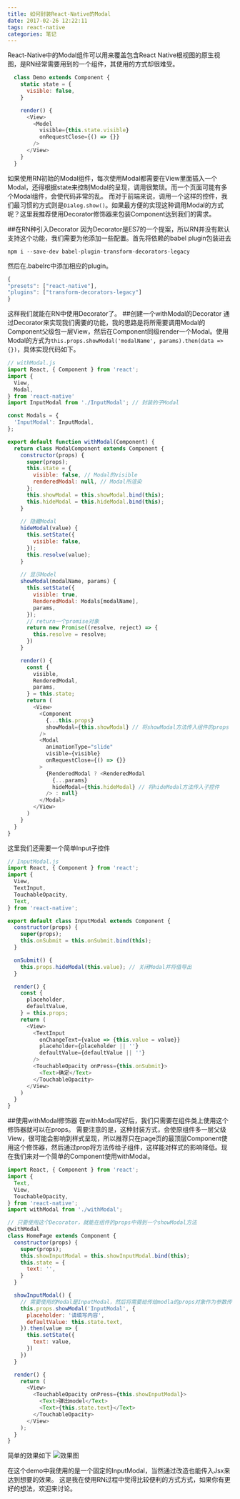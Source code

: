 ```yaml
---
title: 如何封装React-Native的Modal
date: 2017-02-26 12:22:11
tags: react-native
categories: 笔记
---
```

React-Native中的Modal组件可以用来覆盖包含React Native根视图的原生视图，是RN经常需要用到的一个组件，其使用的方式却很难受。
```javascript
  class Demo extends Component {
    static state = {
      visible: false,
    }

    render() {
      <View>
        <Model
          visible={this.state.visible}
          onRequestClose={() => {}}
        />
      </View>
    }
  }
```
如果使用RN初始的Modal组件，每次使用Modal都需要在View里面插入一个Modal，还得根据state来控制Modal的呈现，调用很繁琐。而一个页面可能有多个Modal组件，会使代码非常的乱。
而对于前端来说，调用一个这样的控件，我们最习惯的方式则是`Dialog.show()`。如果最方便的实现这种调用Modal的方式呢？这里我推荐使用Decorator修饰器来包装Component达到我们的需求。
<!-- more -->
##在RN种引入Decorator
因为Decorator是ES7的一个提案，所以RN并没有默认支持这个功能，我们需要为他添加一些配置。首先将依赖的babel plugin包装进去
```
npm i --save-dev babel-plugin-transform-decorators-legacy
```
然后在.babelrc中添加相应的plugin。 
```js
{
"presets": ["react-native"],
"plugins": ["transform-decorators-legacy"]
}
```
这样我们就能在RN中使用Decorator了。
##创建一个withModal的Decorator
通过Decorator来实现我们需要的功能，我的思路是将所需要调用Modal的Component父级包一层View，然后在Component同级render一个Modal。使用Modal的方式为`this.props.showModal('modalName', params).then(data => {})`，具体实现代码如下。
```js
// withModal.js
import React, { Component } from 'react';
import {
  View,
  Modal,
} from 'react-native'
import InputModal from './InputModal'; // 封装的子Modal

const Modals = {
  'InputModal': InputModal,
};

export default function withModal(Component) {
  return class ModalComponent extends Component {
    constructor(props) {
      super(props);
      this.state = {
        visible: false, // Modal的visible
        renderedModal: null, // Modal所渲染
      };
      this.showModal = this.showModal.bind(this);
      this.hideModal = this.hideModal.bind(this);
    }
    
    // 隐藏Modal
    hideModal(value) {
      this.setState({
        visible: false,
      });
      this.resolve(value);
    }
    
    // 显示Model
    showModal(modalName, params) {
      this.setState({
        visible: true,
        RenderedModal: Modals[modalName],
        params,
      });
      // return一个promise对象
      return new Promise((resolve, reject) => {
        this.resolve = resolve;
      })
    }

    render() {
      const {
        visible,
        RenderedModal,
        params,
      } = this.state;
      return (
        <View>
          <Component
            {...this.props}
            showModal={this.showModal} // 将showModal方法传入组件的props
          />
          <Modal
            animationType="slide"
            visible={visible}
            onRequestClose={() => {}}            
          >
            {RenderedModal ? <RenderedModal
              {...params}
              hideModal={this.hideModal} // 将hideModal方法传入子控件
            /> : null}
          </Modal>
        </View>
      )
    }    
  }
}
```
这里我们还需要一个简单Input子控件
```js
// InputModal.js
import React, { Component } from 'react';
import {
  View,
  TextInput,
  TouchableOpacity,
  Text,
} from 'react-native';

export default class InputModal extends Component {
  constructor(props) {
    super(props);
    this.onSubmit = this.onSubmit.bind(this);
  }

  onSubmit() {
    this.props.hideModal(this.value); // 关闭Modal并将值导出
  }

  render() {
    const {
      placeholder,
      defaultValue,
    } = this.props;
    return (
      <View>
        <TextInput
          onChangeText={value => {this.value = value}}
          placeholder={placeholder || ''}
          defaultValue={defaultValue || ''}
        />
        <TouchableOpacity onPress={this.onSubmit}>
          <Text>确定</Text>
        </TouchableOpacity>
      </View>
    )
  }
}
```
##使用withModal修饰器
在withModal写好后，我们只需要在组件类上使用这个修饰器就可以在props。
需要注意的是，这种封装方式，会使原组件多一层父级View，很可能会影响到样式呈现，所以推荐只在page页的最顶层Component使用这个修饰器，然后通过prop将方法传给子组件，这样能对样式的影响降低。现在我们来对一个简单的Component使用withModal。
```js
import React, { Component } from 'react';
import {
  Text,
  View,
  TouchableOpacity,
} from 'react-native';
import withModal from './withModal';

// 只要使用这个Decorator，就能在组件的props中得到一个showModal方法
@withModal
class HomePage extends Component {
  constructor(props) {
    super(props);
    this.showInputModal = this.showInputModal.bind(this);
    this.state = {
      text: '',
    }
  }

  showInputModal() {
    // 需要使用的Modal是InputModal，然后将需要给传给modla的props对象作为参数传下去，并且接收返回值
    this.props.showModal('InputModal', {
      placeholder: '请填写内容',
      defaultValue: this.state.text,
    }).then(value => {
      this.setState({
        text: value,
      })
    })
  }

  render() {
    return (
      <View>
        <TouchableOpacity onPress={this.showInputModal}>
          <Text>弹出model</Text>
          <Text>{this.state.text}</Text>
        </TouchableOpacity>
      </View>
    );
  }
}
```
简单的效果如下
![效果图](http://upload-images.jianshu.io/upload_images/2115894-ad27d6e4ba901695.gif?imageMogr2/auto-orient/strip)

在这个demo中我使用的是一个固定的InputModal，当然通过改造也能传入Jsx来达到想要的效果。
这是我在使用RN过程中觉得比较便利的方式方式，如果你有更好的想法，欢迎来讨论。